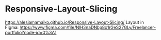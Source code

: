# Responsive-Layout-Slicing
https://alesiamamaiko.github.io/Responsive-Layout-Slicing/
Layout in Figma: https://www.figma.com/file/NlH3naDNbp8x1rGeS27GLy/Freelancer-portfolio?node-id=0%3A1
